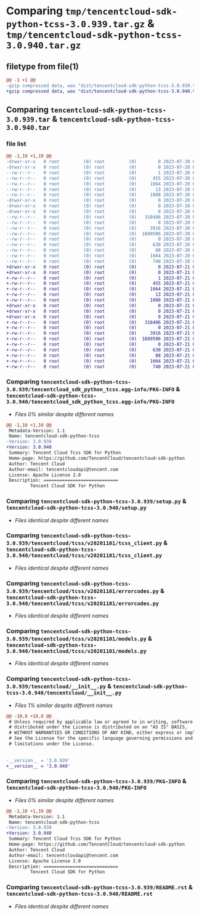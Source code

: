 # Comparing `tmp/tencentcloud-sdk-python-tcss-3.0.939.tar.gz` & `tmp/tencentcloud-sdk-python-tcss-3.0.940.tar.gz`

## filetype from file(1)

```diff
@@ -1 +1 @@
-gzip compressed data, was "dist/tencentcloud-sdk-python-tcss-3.0.939.tar", last modified: Thu Jul 20 00:34:34 2023, max compression
+gzip compressed data, was "dist/tencentcloud-sdk-python-tcss-3.0.940.tar", last modified: Fri Jul 21 00:50:33 2023, max compression
```

## Comparing `tencentcloud-sdk-python-tcss-3.0.939.tar` & `tencentcloud-sdk-python-tcss-3.0.940.tar`

### file list

```diff
@@ -1,19 +1,19 @@
-drwxr-xr-x   0 root         (0) root         (0)        0 2023-07-20 00:34:34.000000 tencentcloud-sdk-python-tcss-3.0.939/
-drwxr-xr-x   0 root         (0) root         (0)        0 2023-07-20 00:34:34.000000 tencentcloud-sdk-python-tcss-3.0.939/tencentcloud_sdk_python_tcss.egg-info/
--rw-r--r--   0 root         (0) root         (0)        1 2023-07-20 00:34:34.000000 tencentcloud-sdk-python-tcss-3.0.939/tencentcloud_sdk_python_tcss.egg-info/dependency_links.txt
--rw-r--r--   0 root         (0) root         (0)      455 2023-07-20 00:34:34.000000 tencentcloud-sdk-python-tcss-3.0.939/tencentcloud_sdk_python_tcss.egg-info/SOURCES.txt
--rw-r--r--   0 root         (0) root         (0)     1664 2023-07-20 00:34:34.000000 tencentcloud-sdk-python-tcss-3.0.939/tencentcloud_sdk_python_tcss.egg-info/PKG-INFO
--rw-r--r--   0 root         (0) root         (0)       13 2023-07-20 00:34:34.000000 tencentcloud-sdk-python-tcss-3.0.939/tencentcloud_sdk_python_tcss.egg-info/top_level.txt
--rw-r--r--   0 root         (0) root         (0)     1008 2023-07-20 00:34:34.000000 tencentcloud-sdk-python-tcss-3.0.939/setup.py
-drwxr-xr-x   0 root         (0) root         (0)        0 2023-07-20 00:34:34.000000 tencentcloud-sdk-python-tcss-3.0.939/tencentcloud/
-drwxr-xr-x   0 root         (0) root         (0)        0 2023-07-20 00:34:34.000000 tencentcloud-sdk-python-tcss-3.0.939/tencentcloud/tcss/
-drwxr-xr-x   0 root         (0) root         (0)        0 2023-07-20 00:34:34.000000 tencentcloud-sdk-python-tcss-3.0.939/tencentcloud/tcss/v20201101/
--rw-r--r--   0 root         (0) root         (0)   318406 2023-07-20 00:34:34.000000 tencentcloud-sdk-python-tcss-3.0.939/tencentcloud/tcss/v20201101/tcss_client.py
--rw-r--r--   0 root         (0) root         (0)        0 2023-07-20 00:34:34.000000 tencentcloud-sdk-python-tcss-3.0.939/tencentcloud/tcss/v20201101/__init__.py
--rw-r--r--   0 root         (0) root         (0)     3916 2023-07-20 00:34:34.000000 tencentcloud-sdk-python-tcss-3.0.939/tencentcloud/tcss/v20201101/errorcodes.py
--rw-r--r--   0 root         (0) root         (0)  1689506 2023-07-20 00:34:34.000000 tencentcloud-sdk-python-tcss-3.0.939/tencentcloud/tcss/v20201101/models.py
--rw-r--r--   0 root         (0) root         (0)        0 2023-07-20 00:34:34.000000 tencentcloud-sdk-python-tcss-3.0.939/tencentcloud/tcss/__init__.py
--rw-r--r--   0 root         (0) root         (0)      630 2023-07-20 00:34:34.000000 tencentcloud-sdk-python-tcss-3.0.939/tencentcloud/__init__.py
--rw-r--r--   0 root         (0) root         (0)       88 2023-07-20 00:34:34.000000 tencentcloud-sdk-python-tcss-3.0.939/setup.cfg
--rw-r--r--   0 root         (0) root         (0)     1664 2023-07-20 00:34:34.000000 tencentcloud-sdk-python-tcss-3.0.939/PKG-INFO
--rw-r--r--   0 root         (0) root         (0)      740 2023-07-20 00:34:34.000000 tencentcloud-sdk-python-tcss-3.0.939/README.rst
+drwxr-xr-x   0 root         (0) root         (0)        0 2023-07-21 00:50:33.000000 tencentcloud-sdk-python-tcss-3.0.940/
+drwxr-xr-x   0 root         (0) root         (0)        0 2023-07-21 00:50:33.000000 tencentcloud-sdk-python-tcss-3.0.940/tencentcloud_sdk_python_tcss.egg-info/
+-rw-r--r--   0 root         (0) root         (0)        1 2023-07-21 00:50:33.000000 tencentcloud-sdk-python-tcss-3.0.940/tencentcloud_sdk_python_tcss.egg-info/dependency_links.txt
+-rw-r--r--   0 root         (0) root         (0)      455 2023-07-21 00:50:33.000000 tencentcloud-sdk-python-tcss-3.0.940/tencentcloud_sdk_python_tcss.egg-info/SOURCES.txt
+-rw-r--r--   0 root         (0) root         (0)     1664 2023-07-21 00:50:33.000000 tencentcloud-sdk-python-tcss-3.0.940/tencentcloud_sdk_python_tcss.egg-info/PKG-INFO
+-rw-r--r--   0 root         (0) root         (0)       13 2023-07-21 00:50:33.000000 tencentcloud-sdk-python-tcss-3.0.940/tencentcloud_sdk_python_tcss.egg-info/top_level.txt
+-rw-r--r--   0 root         (0) root         (0)     1008 2023-07-21 00:50:33.000000 tencentcloud-sdk-python-tcss-3.0.940/setup.py
+drwxr-xr-x   0 root         (0) root         (0)        0 2023-07-21 00:50:33.000000 tencentcloud-sdk-python-tcss-3.0.940/tencentcloud/
+drwxr-xr-x   0 root         (0) root         (0)        0 2023-07-21 00:50:33.000000 tencentcloud-sdk-python-tcss-3.0.940/tencentcloud/tcss/
+drwxr-xr-x   0 root         (0) root         (0)        0 2023-07-21 00:50:33.000000 tencentcloud-sdk-python-tcss-3.0.940/tencentcloud/tcss/v20201101/
+-rw-r--r--   0 root         (0) root         (0)   318406 2023-07-21 00:50:33.000000 tencentcloud-sdk-python-tcss-3.0.940/tencentcloud/tcss/v20201101/tcss_client.py
+-rw-r--r--   0 root         (0) root         (0)        0 2023-07-21 00:50:33.000000 tencentcloud-sdk-python-tcss-3.0.940/tencentcloud/tcss/v20201101/__init__.py
+-rw-r--r--   0 root         (0) root         (0)     3916 2023-07-21 00:50:33.000000 tencentcloud-sdk-python-tcss-3.0.940/tencentcloud/tcss/v20201101/errorcodes.py
+-rw-r--r--   0 root         (0) root         (0)  1689506 2023-07-21 00:50:33.000000 tencentcloud-sdk-python-tcss-3.0.940/tencentcloud/tcss/v20201101/models.py
+-rw-r--r--   0 root         (0) root         (0)        0 2023-07-21 00:50:33.000000 tencentcloud-sdk-python-tcss-3.0.940/tencentcloud/tcss/__init__.py
+-rw-r--r--   0 root         (0) root         (0)      630 2023-07-21 00:50:33.000000 tencentcloud-sdk-python-tcss-3.0.940/tencentcloud/__init__.py
+-rw-r--r--   0 root         (0) root         (0)       88 2023-07-21 00:50:33.000000 tencentcloud-sdk-python-tcss-3.0.940/setup.cfg
+-rw-r--r--   0 root         (0) root         (0)     1664 2023-07-21 00:50:33.000000 tencentcloud-sdk-python-tcss-3.0.940/PKG-INFO
+-rw-r--r--   0 root         (0) root         (0)      740 2023-07-21 00:50:33.000000 tencentcloud-sdk-python-tcss-3.0.940/README.rst
```

### Comparing `tencentcloud-sdk-python-tcss-3.0.939/tencentcloud_sdk_python_tcss.egg-info/PKG-INFO` & `tencentcloud-sdk-python-tcss-3.0.940/tencentcloud_sdk_python_tcss.egg-info/PKG-INFO`

 * *Files 0% similar despite different names*

```diff
@@ -1,10 +1,10 @@
 Metadata-Version: 1.1
 Name: tencentcloud-sdk-python-tcss
-Version: 3.0.939
+Version: 3.0.940
 Summary: Tencent Cloud Tcss SDK for Python
 Home-page: https://github.com/TencentCloud/tencentcloud-sdk-python
 Author: Tencent Cloud
 Author-email: tencentcloudapi@tencent.com
 License: Apache License 2.0
 Description: ============================
         Tencent Cloud SDK for Python
```

### Comparing `tencentcloud-sdk-python-tcss-3.0.939/setup.py` & `tencentcloud-sdk-python-tcss-3.0.940/setup.py`

 * *Files identical despite different names*

### Comparing `tencentcloud-sdk-python-tcss-3.0.939/tencentcloud/tcss/v20201101/tcss_client.py` & `tencentcloud-sdk-python-tcss-3.0.940/tencentcloud/tcss/v20201101/tcss_client.py`

 * *Files identical despite different names*

### Comparing `tencentcloud-sdk-python-tcss-3.0.939/tencentcloud/tcss/v20201101/errorcodes.py` & `tencentcloud-sdk-python-tcss-3.0.940/tencentcloud/tcss/v20201101/errorcodes.py`

 * *Files identical despite different names*

### Comparing `tencentcloud-sdk-python-tcss-3.0.939/tencentcloud/tcss/v20201101/models.py` & `tencentcloud-sdk-python-tcss-3.0.940/tencentcloud/tcss/v20201101/models.py`

 * *Files identical despite different names*

### Comparing `tencentcloud-sdk-python-tcss-3.0.939/tencentcloud/__init__.py` & `tencentcloud-sdk-python-tcss-3.0.940/tencentcloud/__init__.py`

 * *Files 1% similar despite different names*

```diff
@@ -10,8 +10,8 @@
 # Unless required by applicable law or agreed to in writing, software
 # distributed under the License is distributed on an "AS IS" BASIS,
 # WITHOUT WARRANTIES OR CONDITIONS OF ANY KIND, either express or implied.
 # See the License for the specific language governing permissions and
 # limitations under the License.
 
 
-__version__ = '3.0.939'
+__version__ = '3.0.940'
```

### Comparing `tencentcloud-sdk-python-tcss-3.0.939/PKG-INFO` & `tencentcloud-sdk-python-tcss-3.0.940/PKG-INFO`

 * *Files 0% similar despite different names*

```diff
@@ -1,10 +1,10 @@
 Metadata-Version: 1.1
 Name: tencentcloud-sdk-python-tcss
-Version: 3.0.939
+Version: 3.0.940
 Summary: Tencent Cloud Tcss SDK for Python
 Home-page: https://github.com/TencentCloud/tencentcloud-sdk-python
 Author: Tencent Cloud
 Author-email: tencentcloudapi@tencent.com
 License: Apache License 2.0
 Description: ============================
         Tencent Cloud SDK for Python
```

### Comparing `tencentcloud-sdk-python-tcss-3.0.939/README.rst` & `tencentcloud-sdk-python-tcss-3.0.940/README.rst`

 * *Files identical despite different names*

